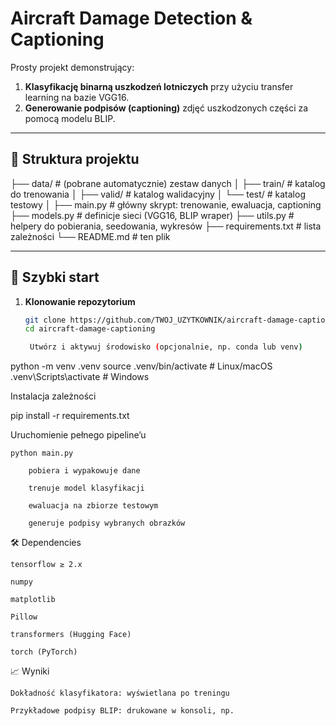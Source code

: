 # Aircraft Damage Detection & Captioning

Prosty projekt demonstrujący:
1. **Klasyfikację binarną uszkodzeń lotniczych** przy użyciu transfer learning na bazie VGG16.  
2. **Generowanie podpisów (captioning)** zdjęć uszkodzonych części za pomocą modelu BLIP.

---

## 📂 Struktura projektu

├── data/ # (pobrane auto­matycznie) zestaw danych │ ├── train/ # katalog do trenowania │ ├── valid/ # katalog walidacyjny │ └── test/ # katalog testowy │ ├── main.py # główny skrypt: trenowanie, ewaluacja, captioning ├── models.py # definicje sieci (VGG16, BLIP wraper) ├── utils.py # helpery do pobierania, seedowania, wykresów ├── requirements.txt # lista zależności └── README.md # ten plik

---

## 🚀 Szybki start

1. **Klonowanie repozytorium**
   ```bash
   git clone https://github.com/TWOJ_UZYTKOWNIK/aircraft-damage-captioning.git
   cd aircraft-damage-captioning

    Utwórz i aktywuj środowisko (opcjonalnie, np. conda lub venv)

python -m venv .venv
source .venv/bin/activate      # Linux/macOS
.venv\Scripts\activate         # Windows

Instalacja zależności

pip install -r requirements.txt

Uruchomienie pełnego pipeline’u

    python main.py

        pobiera i wypakowuje dane

        trenuje model klasyfikacji

        ewaluacja na zbiorze testowym

        generuje podpisy wybranych obrazków

🛠️ Dependencies

    tensorflow ≥ 2.x

    numpy

    matplotlib

    Pillow

    transformers (Hugging Face)

    torch (PyTorch)

📈 Wyniki

    Dokładność klasyfikatora: wyświetlana po treningu

    Przykładowe podpisy BLIP: drukowane w konsoli, np.

